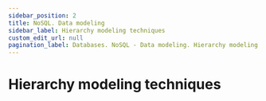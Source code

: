 ```yaml
---
sidebar_position: 2
title: NoSQL. Data modeling
sidebar_label: Hierarchy modeling techniques
custom_edit_url: null
pagination_label: Databases. NoSQL - Data modeling. Hierarchy modeling techniques
---
```


# Hierarchy modeling techniques